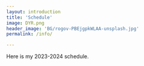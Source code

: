 ```yaml
---
layout: introduction
title: 'Schedule'
image: DYR.png
header_image: 'BG/rogov-PBEjgpkWLAA-unsplash.jpg'
permalink: /info/

---
```


Here is my 2023-2024 schedule.
<!--more-->
